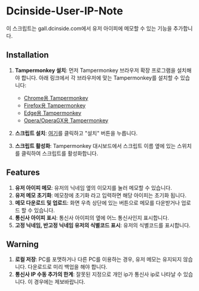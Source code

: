 # Dcinside-User-IP-Note

이 스크립트는 gall.dcinside.com에서 유저 아이피에 메모할 수 있는 기능을 추가합니다.

## Installation

1. **Tampermonkey 설치**: 먼저 Tampermonkey 브라우저 확장 프로그램을 설치해야 합니다. 아래 링크에서 각 브라우저에 맞는 Tampermonkey를 설치할 수 있습니다:
   - [Chrome용 Tampermonkey](https://chrome.google.com/webstore/detail/tampermonkey/dhdgffkkebhmkfjojejmpbldmpobfkfo)
   - [Firefox용 Tampermonkey](https://addons.mozilla.org/en-US/firefox/addon/tampermonkey/)
   - [Edge용 Tampermonkey](https://www.microsoft.com/store/productId/9NBLGGH5162S)
   - [Opera/OperaGX용 Tampermonkey](https://addons.opera.com/en/extensions/details/tampermonkey-beta/)

2. **스크립트 설치**: [여기](https://github.com/Merhaf/Dcinside-User-IP-Note/raw/refs/heads/main/Dcinside-User-IP-Note.user.js)를 클릭하고 "설치" 버튼을 누릅니다.

3. **스크립트 활성화**: Tampermonkey 대시보드에서 스크립트 이름 옆에 있는 스위치를 클릭하여 스크립트를 활성화합니다.

## Features

1. **유저 아이피 메모**: 유저의 닉네임 옆의 이모지를 눌러 메모할 수 있습니다.
2. **유저 메모 초기화**: 메모창에 초기화 라고 입력하면 해당 아이피는 초기화 됩니다.
3. **메모 다운로드 및 업로드**: 화면 우측 상단에 있는 버튼으로 메모를 다운받거나 업로드 할 수 있습니다.
4. **통신사 아이피 표시**: 통신사 아이피의 옆에 어느 통신사인지 표시합니다.
5. **고정 닉네임, 반고정 닉네임 유저의 식별코드 표시**: 유저의 식별코드를 표시합니다.

## Warning

1. **로컬 저장**: PC를 포맷하거나 다른 PC를 이용하는 경우, 유저 메모는 유지되지 않습니다. 다운로드로 미리 백업을 해야 합니다.
2. **통신사 IP 수동 추가의 한계**: 잘못된 지정으로 개인 ip가 통신사 ip로 나타날 수 있습니다. 이 경우에는 제보바랍니다.
